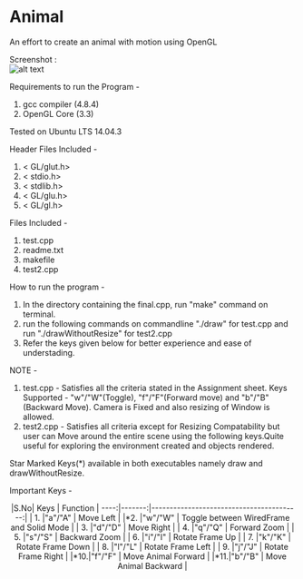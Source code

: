 # Animal
An effort to create an animal with motion using OpenGL

Screenshot :  
![alt text](https://raw.githubusercontent.com/VarunWachaspati/animal/master/Animal.png"Animal")

Requirements to run the Program -  
1. gcc compiler (4.8.4)  
2. OpenGL Core (3.3)  

Tested on Ubuntu LTS 14.04.3  

Header Files Included -   
1. < GL/glut.h>
2. < stdio.h>
3. < stdlib.h>
4. < GL/glu.h>
5. < GL/gl.h>


Files Included -   
1. test.cpp
2. readme.txt
3. makefile
4. test2.cpp

How to run the program -
1. In the directory containing the final.cpp, run "make" command on terminal.
2. run the following commands on commandline "./draw" for test.cpp and run "./drawWithoutResize" for test2.cpp
3. Refer the keys given below for better experience and ease of understading.

NOTE -   
1. test.cpp - Satisfies all the criteria stated in the Assignment sheet. Keys Supported - "w"/"W"(Toggle), "f"/"F"(Forward move) and "b"/"B"(Backward Move). Camera is Fixed and also resizing of Window is allowed.    
2. test2.cpp - Satisfies all criteria except for Resizing Compatability but user can Move around the entire scene using the following keys.Quite useful for exploring the environment created and objects rendered.  
 

Star Marked Keys(*) available in both executables namely draw and drawWithoutResize.  

Important Keys -   
<center>
|S.No|  Keys  | Function                                 |
----:|-------:|-----------------------------------------:|
| 1. |"a"/"A" | Move Left                                |
|*2. |"w"/"W" | Toggle between WiredFrame and Solid Mode |
| 3. |"d"/"D" | Move Right								               |
| 4. |"q"/"Q" | Forward Zoom                             |
| 5. |"s"/"S" | Backward Zoom                            |
| 6. |"i"/"I" | Rotate Frame Up                          |
| 7. |"k"/"K" | Rotate Frame Down                        |
| 8. |"l"/"L" | Rotate Frame Left                        |
| 9. |"j"/"J" | Rotate Frame Right                       |
|*10.|"f"/"F" | Move Animal Forward                      |
|*11.|"b"/"B" | Move Animal Backward                     |
</center>
